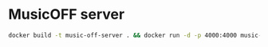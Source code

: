 # MusicOFF server

```bash
docker build -t music-off-server . && docker run -d -p 4000:4000 music-off-server
```
